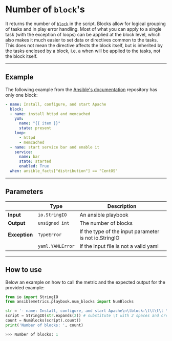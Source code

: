 # Number of ```block```'s

It returns the number of [```block```](https://docs.ansible.com/ansible/latest/user_guide/playbooks_blocks.html) in the script.
Blocks allow for logical grouping of tasks and in play error handling. Most of what you can apply to a single task (with the exception of loops) can be applied at the block level, which also makes it much easier to set data or directives common to the tasks. This does not mean the directive affects the block itself, but is inherited by the tasks enclosed by a block, i.e. a when will be applied to the tasks, not the block itself.

---

## Example
The following example from the [Ansible's documentation](https://docs.ansible.com/ansible/latest/user_guide/playbooks_blocks.html) repository has only one block:

``` yaml
- name: Install, configure, and start Apache
  block:         
  - name: install httpd and memcached
    yum:
      name: "{{ item }}"
      state: present
    loop:
      - httpd
      - memcached
  - name: start service bar and enable it
    service:
      name: bar
      state: started
      enabled: True
  when: ansible_facts["distribution"] == "CentOS"
```

---

## Parameters

|                |Type            |Description |
|----------------|----------------|-------------------|
| **Input**      | ```io.StringIO```    |An ansible playbook|
| **Output**     | ```unsigned int```   |The number of blocks |
| **Exception**  | ```TypeError```      |If the type of the input parameter is not io.StringIO |
|                | ```yaml.YAMLError``` |If the input file is not a valid yaml | 

---

## How to use
Below an example on how to call the metric and the expected output for the provided example:

```python
from io import StringIO
from ansiblemetrics.playbook.num_blocks import NumBlocks

str = '- name: Install, configure, and start Apache\n\tblock:\t\t\t\t \n\t- name: install httpd and memcached\n\t\tyum:\n\t\t\tname: "{{ item }}"\n\t\t\tstate: present\n\t\tloop:\n\t\t\t- httpd\n\t\t\t- memcached\n\t- name: start service bar and enable it\n\t\tservice:\n\t\t\tname: bar\n\t\t\tstate: started\n\t\t\tenabled: True\n\twhen: ansible_facts["distribution"] == "CentOS"' 
script = StringIO(str.expands(2)) # substitute \t with 2 spaces and create the StringIO object
count = NumBlocks(script).count()
print('Number of blocks: ', count)

>>> Number of blocks: 1
```
